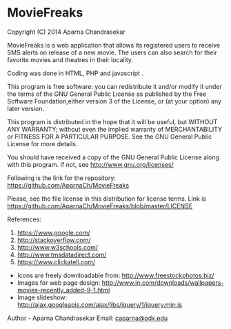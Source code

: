 MovieFreaks
===========

Copyright (C) 2014 Aparna Chandrasekar

MovieFreaks is a web application that allows its registered users to receive SMS alerts on release of a new movie. The users can also search for their favorite movies and theatres in their locality.

Coding was done in HTML, PHP and javascript .

This program is free software: you can redistribute it and/or modify it under the terms of the GNU General Public License as published by the Free Software Foundation,either version 3 of the License, or (at your option) any later version.
 
This program is distributed in the hope that it will be useful, but WITHOUT ANY WARRANTY; without even the implied warranty of MERCHANTABILITY or FITNESS FOR A PARTICULAR PURPOSE. See the GNU General Public License for more details.

You should have received a copy of the GNU General Public License along with this program. If not, see http://www.gnu.org/licenses/

Following is the link for the repository: https://github.com/AparnaCh/MovieFreaks

Please, see the file license in this distribution for license terms. Link is
https://github.com/AparnaCh/MovieFreaks/blob/master/LICENSE

 References:
 1. https://www.google.com/
 2. http://stackoverflow.com/
 3. http://www.w3schools.com/
 4. http://www.tmsdatadirect.com/
 5. https://www.clickatell.com/
 
 * Icons are freely downloadable from: http://www.freestockphotos.biz/
 * Images for web page design: http://www.in.com/downloads/wallpapers-movies-recently_added-9-1.html
 * Image slideshow: http://ajax.googleapis.com/ajax/libs/jquery/1/jquery.min.js


Author - Aparna Chandrasekar 
Email: caparna@pdx.edu
